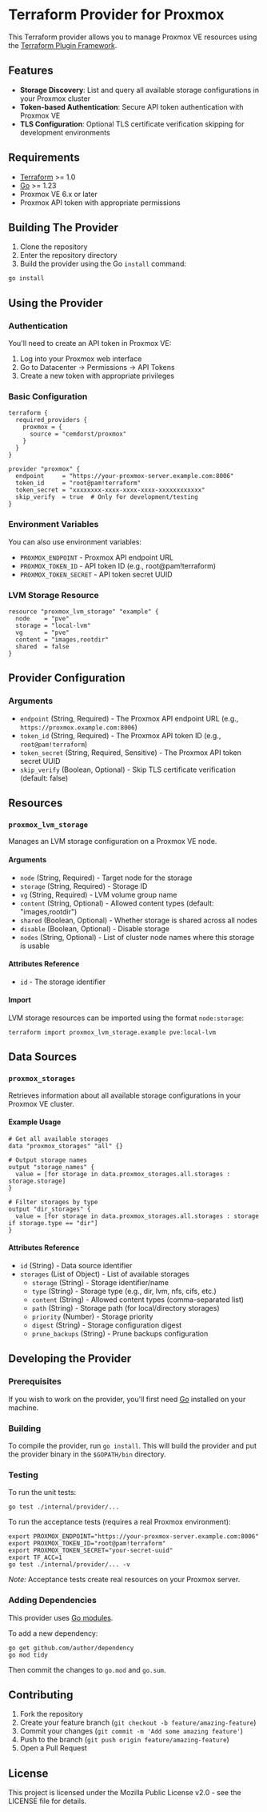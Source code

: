 # Terraform Provider for Proxmox

This Terraform provider allows you to manage Proxmox VE resources using the [Terraform Plugin Framework](https://github.com/hashicorp/terraform-plugin-framework).

## Features

- **Storage Discovery**: List and query all available storage configurations in your Proxmox cluster
- **Token-based Authentication**: Secure API token authentication with Proxmox VE
- **TLS Configuration**: Optional TLS certificate verification skipping for development environments

## Requirements

- [Terraform](https://developer.hashicorp.com/terraform/downloads) >= 1.0
- [Go](https://golang.org/doc/install) >= 1.23
- Proxmox VE 6.x or later
- Proxmox API token with appropriate permissions

## Building The Provider

1. Clone the repository
2. Enter the repository directory
3. Build the provider using the Go `install` command:

```shell
go install
```

## Using the Provider

### Authentication

You'll need to create an API token in Proxmox VE:

1. Log into your Proxmox web interface
2. Go to Datacenter -> Permissions -> API Tokens
3. Create a new token with appropriate privileges

### Basic Configuration

```hcl
terraform {
  required_providers {
    proxmox = {
      source = "cemdorst/proxmox"
    }
  }
}

provider "proxmox" {
  endpoint     = "https://your-proxmox-server.example.com:8006"
  token_id     = "root@pam!terraform"
  token_secret = "xxxxxxxx-xxxx-xxxx-xxxx-xxxxxxxxxxxx"
  skip_verify  = true  # Only for development/testing
}
```

### Environment Variables

You can also use environment variables:

- `PROXMOX_ENDPOINT` - Proxmox API endpoint URL
- `PROXMOX_TOKEN_ID` - API token ID (e.g., root@pam!terraform)
- `PROXMOX_TOKEN_SECRET` - API token secret UUID

### LVM Storage Resource

```hcl
resource "proxmox_lvm_storage" "example" {
  node    = "pve"
  storage = "local-lvm"
  vg      = "pve"
  content = "images,rootdir"
  shared  = false
}
```

## Provider Configuration

### Arguments

- `endpoint` (String, Required) - The Proxmox API endpoint URL (e.g., `https://proxmox.example.com:8006`)
- `token_id` (String, Required) - The Proxmox API token ID (e.g., `root@pam!terraform`)
- `token_secret` (String, Required, Sensitive) - The Proxmox API token secret UUID
- `skip_verify` (Boolean, Optional) - Skip TLS certificate verification (default: false)

## Resources

### `proxmox_lvm_storage`

Manages an LVM storage configuration on a Proxmox VE node.

#### Arguments

- `node` (String, Required) - Target node for the storage
- `storage` (String, Required) - Storage ID
- `vg` (String, Required) - LVM volume group name
- `content` (String, Optional) - Allowed content types (default: "images,rootdir")
- `shared` (Boolean, Optional) - Whether storage is shared across all nodes
- `disable` (Boolean, Optional) - Disable storage
- `nodes` (String, Optional) - List of cluster node names where this storage is usable

#### Attributes Reference

- `id` - The storage identifier

#### Import

LVM storage resources can be imported using the format `node:storage`:

```shell
terraform import proxmox_lvm_storage.example pve:local-lvm
```

## Data Sources

### `proxmox_storages`

Retrieves information about all available storage configurations in your Proxmox VE cluster.

#### Example Usage

```hcl
# Get all available storages
data "proxmox_storages" "all" {}

# Output storage names
output "storage_names" {
  value = [for storage in data.proxmox_storages.all.storages : storage.storage]
}

# Filter storages by type
output "dir_storages" {
  value = [for storage in data.proxmox_storages.all.storages : storage if storage.type == "dir"]
}
```

#### Attributes Reference

- `id` (String) - Data source identifier
- `storages` (List of Object) - List of available storages
  - `storage` (String) - Storage identifier/name
  - `type` (String) - Storage type (e.g., dir, lvm, nfs, cifs, etc.)
  - `content` (String) - Allowed content types (comma-separated list)
  - `path` (String) - Storage path (for local/directory storages)
  - `priority` (Number) - Storage priority
  - `digest` (String) - Storage configuration digest
  - `prune_backups` (String) - Prune backups configuration

## Developing the Provider

### Prerequisites

If you wish to work on the provider, you'll first need [Go](http://www.golang.org) installed on your machine.

### Building

To compile the provider, run `go install`. This will build the provider and put the provider binary in the `$GOPATH/bin` directory.

### Testing

To run the unit tests:

```shell
go test ./internal/provider/...
```

To run the acceptance tests (requires a real Proxmox environment):

```shell
export PROXMOX_ENDPOINT="https://your-proxmox-server.example.com:8006"
export PROXMOX_TOKEN_ID="root@pam!terraform"
export PROXMOX_TOKEN_SECRET="your-secret-uuid"
export TF_ACC=1
go test ./internal/provider/... -v
```

*Note:* Acceptance tests create real resources on your Proxmox server.

### Adding Dependencies

This provider uses [Go modules](https://github.com/golang/go/wiki/Modules).

To add a new dependency:

```shell
go get github.com/author/dependency
go mod tidy
```

Then commit the changes to `go.mod` and `go.sum`.

## Contributing

1. Fork the repository
2. Create your feature branch (`git checkout -b feature/amazing-feature`)
3. Commit your changes (`git commit -m 'Add some amazing feature'`)
4. Push to the branch (`git push origin feature/amazing-feature`)
5. Open a Pull Request

## License

This project is licensed under the Mozilla Public License v2.0 - see the LICENSE file for details.

